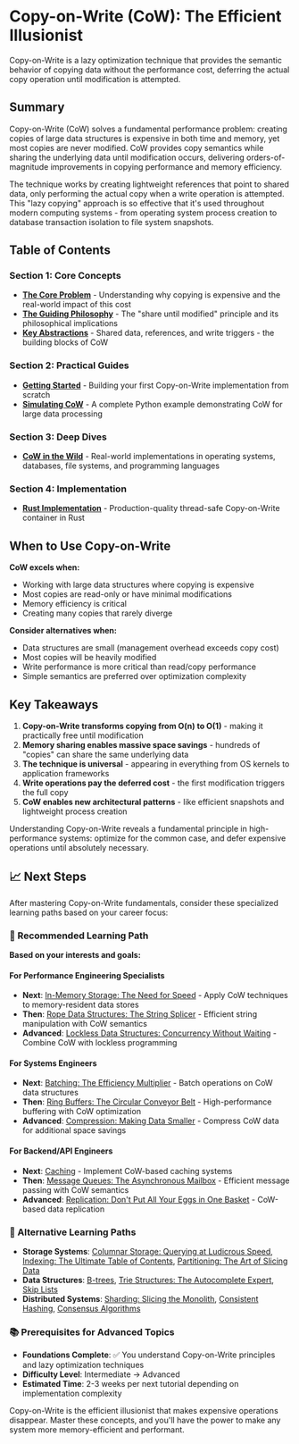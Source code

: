 # Copy-on-Write (CoW): The Efficient Illusionist

Copy-on-Write is a lazy optimization technique that provides the semantic behavior of copying data without the performance cost, deferring the actual copy operation until modification is attempted.

## Summary

Copy-on-Write (CoW) solves a fundamental performance problem: creating copies of large data structures is expensive in both time and memory, yet most copies are never modified. CoW provides copy semantics while sharing the underlying data until modification occurs, delivering orders-of-magnitude improvements in copying performance and memory efficiency.

The technique works by creating lightweight references that point to shared data, only performing the actual copy when a write operation is attempted. This "lazy copying" approach is so effective that it's used throughout modern computing systems - from operating system process creation to database transaction isolation to file system snapshots.

## Table of Contents

### Section 1: Core Concepts
- **[The Core Problem](01-concepts-01-the-core-problem.md)** - Understanding why copying is expensive and the real-world impact of this cost
- **[The Guiding Philosophy](01-concepts-02-the-guiding-philosophy.md)** - The "share until modified" principle and its philosophical implications  
- **[Key Abstractions](01-concepts-03-key-abstractions.md)** - Shared data, references, and write triggers - the building blocks of CoW

### Section 2: Practical Guides
- **[Getting Started](02-guides-01-getting-started.md)** - Building your first Copy-on-Write implementation from scratch
- **[Simulating CoW](02-guides-02-simulating-cow.md)** - A complete Python example demonstrating CoW for large data processing

### Section 3: Deep Dives
- **[CoW in the Wild](03-deep-dive-01-cow-in-the-wild.md)** - Real-world implementations in operating systems, databases, file systems, and programming languages

### Section 4: Implementation
- **[Rust Implementation](04-rust-implementation.md)** - Production-quality thread-safe Copy-on-Write container in Rust

## When to Use Copy-on-Write

**CoW excels when:**
- Working with large data structures where copying is expensive
- Most copies are read-only or have minimal modifications
- Memory efficiency is critical
- Creating many copies that rarely diverge

**Consider alternatives when:**
- Data structures are small (management overhead exceeds copy cost)
- Most copies will be heavily modified
- Write performance is more critical than read/copy performance
- Simple semantics are preferred over optimization complexity

## Key Takeaways

1. **Copy-on-Write transforms copying from O(n) to O(1)** - making it practically free until modification
2. **Memory sharing enables massive space savings** - hundreds of "copies" can share the same underlying data
3. **The technique is universal** - appearing in everything from OS kernels to application frameworks
4. **Write operations pay the deferred cost** - the first modification triggers the full copy
5. **CoW enables new architectural patterns** - like efficient snapshots and lightweight process creation

Understanding Copy-on-Write reveals a fundamental principle in high-performance systems: optimize for the common case, and defer expensive operations until absolutely necessary.

## 📈 Next Steps

After mastering Copy-on-Write fundamentals, consider these specialized learning paths based on your career focus:

### 🎯 Recommended Learning Path

**Based on your interests and goals:**

#### For Performance Engineering Specialists
- **Next**: [In-Memory Storage: The Need for Speed](../in-memory-storage-the-need-for-speed/README.md) - Apply CoW techniques to memory-resident data stores
- **Then**: [Rope Data Structures: The String Splicer](../rope-data-structures-the-string-splicer/README.md) - Efficient string manipulation with CoW semantics
- **Advanced**: [Lockless Data Structures: Concurrency Without Waiting](../lockless-data-structures-concurrency-without-waiting/README.md) - Combine CoW with lockless programming

#### For Systems Engineers
- **Next**: [Batching: The Efficiency Multiplier](../batching/README.md) - Batch operations on CoW data structures
- **Then**: [Ring Buffers: The Circular Conveyor Belt](../ring-buffers-the-circular-conveyor-belt/README.md) - High-performance buffering with CoW optimization
- **Advanced**: [Compression: Making Data Smaller](../compression/README.md) - Compress CoW data for additional space savings

#### For Backend/API Engineers
- **Next**: [Caching](../caching/README.md) - Implement CoW-based caching systems
- **Then**: [Message Queues: The Asynchronous Mailbox](../message-queues-the-asynchronous-mailbox/README.md) - Efficient message passing with CoW semantics
- **Advanced**: [Replication: Don't Put All Your Eggs in One Basket](../replication-dont-put-all-your-eggs-in-one-basket/README.md) - CoW-based data replication

### 🔗 Alternative Learning Paths

- **Storage Systems**: [Columnar Storage: Querying at Ludicrous Speed](../columnar-storage/README.md), [Indexing: The Ultimate Table of Contents](../indexing-the-ultimate-table-of-contents/README.md), [Partitioning: The Art of Slicing Data](../partitioning-the-art-of-slicing-data/README.md)
- **Data Structures**: [B-trees](../b-trees/README.md), [Trie Structures: The Autocomplete Expert](../trie-structures-the-autocomplete-expert/README.md), [Skip Lists](../skip-lists-the-probabilistic-search-tree/README.md)
- **Distributed Systems**: [Sharding: Slicing the Monolith](../sharding-slicing-the-monolith/README.md), [Consistent Hashing](../consistent-hashing/README.md), [Consensus Algorithms](../consensus-algorithms-the-agreement-protocol/README.md)

### 📚 Prerequisites for Advanced Topics

- **Foundations Complete**: ✅ You understand Copy-on-Write principles and lazy optimization techniques
- **Difficulty Level**: Intermediate → Advanced
- **Estimated Time**: 2-3 weeks per next tutorial depending on implementation complexity

Copy-on-Write is the efficient illusionist that makes expensive operations disappear. Master these concepts, and you'll have the power to make any system more memory-efficient and performant.